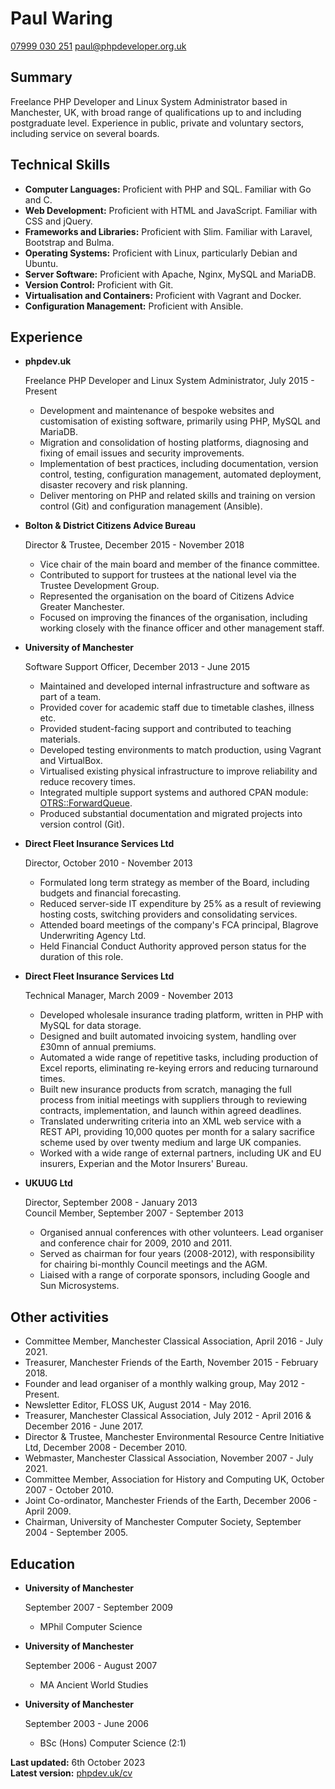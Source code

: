 Paul Waring
===========

[07999 030 251](tel:+447999030251)
[paul@phpdeveloper.org.uk](mailto:paul@phpdeveloper.org.uk)

Summary
-------

Freelance PHP Developer and Linux System Administrator based in Manchester, UK, with broad range of qualifications up to and including postgraduate level. Experience in public, private and voluntary sectors, including service on several boards.

Technical Skills
----------------

*   **Computer Languages:** Proficient with PHP and SQL. Familiar with Go and C.
*   **Web Development:** Proficient with HTML and JavaScript. Familiar with CSS and jQuery.
*   **Frameworks and Libraries:** Proficient with Slim. Familiar with Laravel, Bootstrap and Bulma.
*   **Operating Systems:** Proficient with Linux, particularly Debian and Ubuntu.
*   **Server Software:** Proficient with Apache, Nginx, MySQL and MariaDB.
*   **Version Control:** Proficient with Git.
*   **Virtualisation and Containers:** Proficient with Vagrant and Docker.
*   **Configuration Management:** Proficient with Ansible.

Experience
----------

*   **phpdev.uk**

    Freelance PHP Developer and Linux System Administrator, July 2015 - Present

    - Development and maintenance of bespoke websites and customisation of existing software, primarily using PHP, MySQL and MariaDB.
    - Migration and consolidation of hosting platforms, diagnosing and fixing of email issues and security improvements.
    - Implementation of best practices, including documentation, version control, testing, configuration management, automated deployment, disaster recovery and risk planning.
    - Deliver mentoring on PHP and related skills and training on version control (Git) and configuration management (Ansible).

*   **Bolton & District Citizens Advice Bureau**

    Director & Trustee, December 2015 - November 2018

    - Vice chair of the main board and member of the finance committee.
    - Contributed to support for trustees at the national level via the Trustee Development Group.
    - Represented the organisation on the board of Citizens Advice Greater Manchester.
    - Focused on improving the finances of the organisation, including working closely with the finance officer and other management staff.

*   **University of Manchester**

    Software Support Officer, December 2013 - June 2015

    - Maintained and developed internal infrastructure and software as part of a team.
    - Provided cover for academic staff due to timetable clashes, illness etc.
    - Provided student-facing support and contributed to teaching materials.
    - Developed testing environments to match production, using Vagrant and VirtualBox.
    - Virtualised existing physical infrastructure to improve reliability and reduce recovery times.
    - Integrated multiple support systems and authored CPAN module: [OTRS::ForwardQueue](https://metacpan.org/pod/OTRS::ForwardQueue).
    - Produced substantial documentation and migrated projects into version control (Git).

*   **Direct Fleet Insurance Services Ltd**

    Director, October 2010 - November 2013

    - Formulated long term strategy as member of the Board, including budgets and financial forecasting.
    - Reduced server-side IT expenditure by 25% as a result of reviewing hosting costs, switching providers and consolidating services.
    - Attended board meetings of the company's FCA principal, Blagrove Underwriting Agency Ltd.
    - Held Financial Conduct Authority approved person status for the duration of this role.

*   **Direct Fleet Insurance Services Ltd**

    Technical Manager, March 2009 - November 2013

    - Developed wholesale insurance trading platform, written in PHP with MySQL for data storage.
    - Designed and built automated invoicing system, handling over £30mn of annual premiums.
    - Automated a wide range of repetitive tasks, including production of Excel reports, eliminating re-keying errors and reducing turnaround times.
    - Built new insurance products from scratch, managing the full process from initial meetings with suppliers through to reviewing contracts, implementation, and launch within agreed deadlines.
    - Translated underwriting criteria into an XML web service with a REST API, providing 10,000 quotes per month for a salary sacrifice scheme used by over twenty medium and large UK companies.
    - Worked with a wide range of external partners, including UK and EU insurers, Experian and the Motor Insurers' Bureau.

*   **UKUUG Ltd**

    Director, September 2008 - January 2013  
    Council Member, September 2007 - September 2013

    - Organised annual conferences with other volunteers. Lead organiser and conference chair for 2009, 2010 and 2011.
    - Served as chairman for four years (2008-2012), with responsibility for chairing bi-monthly Council meetings and the AGM.
    - Liaised with a range of corporate sponsors, including Google and Sun Microsystems.

Other activities
----------------

* Committee Member, Manchester Classical Association, April 2016 - July 2021.
* Treasurer, Manchester Friends of the Earth, November 2015 - February 2018.
* Founder and lead organiser of a monthly walking group, May 2012 - Present.
* Newsletter Editor, FLOSS UK, August 2014 - May 2016.
* Treasurer, Manchester Classical Association, July 2012 - April 2016 & December 2016 - June 2017.
* Director & Trustee, Manchester Environmental Resource Centre Initiative Ltd, December 2008 - December 2010.
* Webmaster, Manchester Classical Association, November 2007 - July 2021.
* Committee Member, Association for History and Computing UK, October 2007 - October 2010.
* Joint Co-ordinator, Manchester Friends of the Earth, December 2006 - April 2009.
* Chairman, University of Manchester Computer Society, September 2004 - September 2005.

Education
---------

*   **University of Manchester**

    September 2007 - September 2009

    - MPhil Computer Science

*   **University of Manchester**

    September 2006 - August 2007

    - MA Ancient World Studies

*   **University of Manchester**

    September 2003 - June 2006

    - BSc (Hons) Computer Science (2:1)

**Last updated:** 6th October 2023  
**Latest version:** [phpdev.uk/cv](https://www.phpdev.uk/cv)
